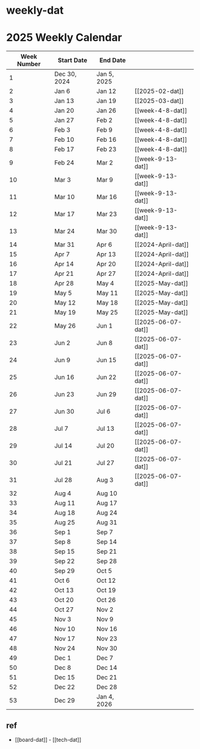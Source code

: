 
# weekly-dat



# 2025 Weekly Calendar

| Week Number | Start Date   | End Date    |                    |
| ----------- | ------------ | ----------- | ------------------ |
| 1           | Dec 30, 2024 | Jan 5, 2025 |                    |
| 2           | Jan 6        | Jan 12      | [[2025-02-dat]]    |
| 3           | Jan 13       | Jan 19      | [[2025-03-dat]]    |
| 4           | Jan 20       | Jan 26      | [[week-4-8-dat]]   |
| 5           | Jan 27       | Feb 2       | [[week-4-8-dat]]   |
| 6           | Feb 3        | Feb 9       | [[week-4-8-dat]]   |
| 7           | Feb 10       | Feb 16      | [[week-4-8-dat]]   |
| 8           | Feb 17       | Feb 23      | [[week-4-8-dat]]   |
| 9           | Feb 24       | Mar 2       | [[week-9-13-dat]]  |
| 10          | Mar 3        | Mar 9       | [[week-9-13-dat]]  |
| 11          | Mar 10       | Mar 16      | [[week-9-13-dat]]  |
| 12          | Mar 17       | Mar 23      | [[week-9-13-dat]]  |
| 13          | Mar 24       | Mar 30      | [[week-9-13-dat]]  |
| 14          | Mar 31       | Apr 6       | [[2024-April-dat]] |
| 15          | Apr 7        | Apr 13      | [[2024-April-dat]] |
| 16          | Apr 14       | Apr 20      | [[2024-April-dat]] |
| 17          | Apr 21       | Apr 27      | [[2024-April-dat]] |
| 18          | Apr 28       | May 4       | [[2025-May-dat]]   |
| 19          | May 5        | May 11      | [[2025-May-dat]]   |
| 20          | May 12       | May 18      | [[2025-May-dat]]   |
| 21          | May 19       | May 25      | [[2025-May-dat]]   |
| 22          | May 26       | Jun 1       | [[2025-06-07-dat]] |
| 23          | Jun 2        | Jun 8       | [[2025-06-07-dat]] |
| 24          | Jun 9        | Jun 15      | [[2025-06-07-dat]] |
| 25          | Jun 16       | Jun 22      | [[2025-06-07-dat]] |
| 26          | Jun 23       | Jun 29      | [[2025-06-07-dat]] |
| 27          | Jun 30       | Jul 6       | [[2025-06-07-dat]] |
| 28          | Jul 7        | Jul 13      | [[2025-06-07-dat]] |
| 29          | Jul 14       | Jul 20      | [[2025-06-07-dat]] |
| 30          | Jul 21       | Jul 27      | [[2025-06-07-dat]] |
| 31          | Jul 28       | Aug 3       | [[2025-06-07-dat]] |
| 32          | Aug 4        | Aug 10      |                    |
| 33          | Aug 11       | Aug 17      |                    |
| 34          | Aug 18       | Aug 24      |                    |
| 35          | Aug 25       | Aug 31      |                    |
| 36          | Sep 1        | Sep 7       |                    |
| 37          | Sep 8        | Sep 14      |                    |
| 38          | Sep 15       | Sep 21      |                    |
| 39          | Sep 22       | Sep 28      |                    |
| 40          | Sep 29       | Oct 5       |                    |
| 41          | Oct 6        | Oct 12      |                    |
| 42          | Oct 13       | Oct 19      |                    |
| 43          | Oct 20       | Oct 26      |                    |
| 44          | Oct 27       | Nov 2       |                    |
| 45          | Nov 3        | Nov 9       |                    |
| 46          | Nov 10       | Nov 16      |                    |
| 47          | Nov 17       | Nov 23      |                    |
| 48          | Nov 24       | Nov 30      |                    |
| 49          | Dec 1        | Dec 7       |                    |
| 50          | Dec 8        | Dec 14      |                    |
| 51          | Dec 15       | Dec 21      |                    |
| 52          | Dec 22       | Dec 28      |                    |
| 53          | Dec 29       | Jan 4, 2026 |                    |



## ref 

- [[board-dat]] - [[tech-dat]]